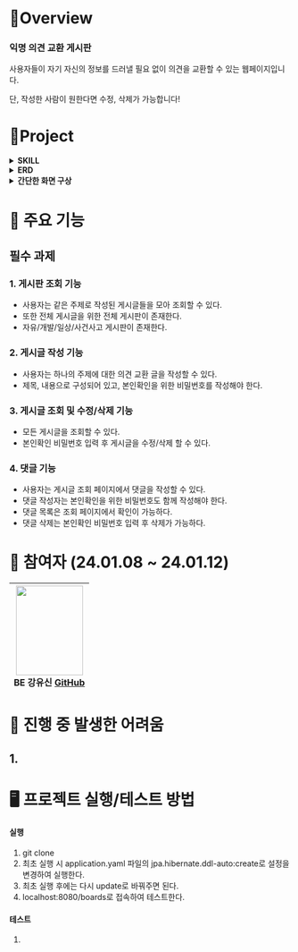 #  🍳Overview

### 익명 의견 교환 게시판
사용자들이 자기 자신의 정보를 드러낼 필요 없이 의견을 교환할 수 있는 웹페이지입니다.

단, 작성한 사람이 원한다면 수정, 삭제가 가능합니다!

#  🚩Project
<details>
<summary><strong>SKILL</strong></summary>
<div markdown="1">       

**[Front-end]**  
<img src="https://img.shields.io/badge/javascript-F7DF1E?style=for-the-badge&logo=javascript&logoColor=black"> 
<img src="https://img.shields.io/badge/bootstrap-7952B3?style=for-the-badge&logo=bootstrap&logoColor=white">
<img src="https://img.shields.io/badge/HTML5-E34F26?style=for-the-badge&logo=html5&logoColor=white" /> 
<img src="https://img.shields.io/badge/Thymeleaf-005F0F?style=for-the-badge&logo=thymeleaf&logoColor=white">


**[Back-end]**   
<img src="https://img.shields.io/badge/java%2017-007396?style=for-the-badge&logo=java&logoColor=white"> 
<img src="https://img.shields.io/badge/sqlite-%2307405e.svg?style=for-the-badge&logo=sqlite&logoColor=white"> 
<img src="https://img.shields.io/badge/spring%20boot-6DB33F?style=for-the-badge&logo=springboot&logoColor=white">
<img src="https://img.shields.io/badge/apache%20tomcat-F8DC75?style=for-the-badge&logo=apachetomcat&logoColor=white"> 
<img src="https://img.shields.io/badge/JPA-005F0F?style=for-the-badge&logo=jpa&logoColor=white">
<img src="https://img.shields.io/badge/Hibernate-59666C?style=for-the-badge&logo=Hibernate&logoColor=white">

**[Tool & Environment]**  
<img src="https://img.shields.io/badge/github-181717?style=for-the-badge&logo=github&logoColor=white"> 
<img src="https://img.shields.io/badge/IntelliJ%20IDEA-CB5B8D?style=for-the-badge&logo=intellijidea&logoColor=white">
</div>
</details>

<details>
<summary><strong>ERD</strong></summary>
<div markdown="1"> 
  <img width="772" alt="image" src="https://github.com/simidot/Mission_youshin/assets/114278754/0068d3e6-0c6d-4316-92b4-8c24874b2387">
</div>
</details>

<details>
  <summary><strong>간단한 화면 구상</strong></summary>
<div markdown="1">
  <img src="https://github.com/simidot/Mission_youshin/assets/114278754/7dc7dc9f-aebd-431b-94dd-cfa7b0fd937f">
</div>
</details>


#  📍 주요 기능

## 필수 과제
### 1. 게시판 조회 기능
- 사용자는 같은 주제로 작성된 게시글들을 모아 조회할 수 있다.
- 또한 전체 게시글을 위한 전체 게시판이 존재한다.
- 자유/개발/일상/사건사고 게시판이 존재한다.

### 2. 게시글 작성 기능
- 사용자는 하나의 주제에 대한 의견 교환 글을 작성할 수 있다.
- 제목, 내용으로 구성되어 있고, 본인확인을 위한 비밀번호를 작성해야 한다.

### 3. 게시글 조회 및 수정/삭제 기능
- 모든 게시글을 조회할 수 있다.
- 본인확인 비밀번호 입력 후 게시글을 수정/삭제 할 수 있다. 

### 4. 댓글 기능
- 사용자는 게시글 조회 페이지에서 댓글을 작성할 수 있다.
- 댓글 작성자는 본인확인을 위한 비밀번호도 함께 작성해야 한다.
- 댓글 목록은 조회 페이지에서 확인이 가능하다.
- 댓글 삭제는 본인확인 비밀번호 입력 후 삭제가 가능하다. 


#  🚀 참여자 (24.01.08 ~ 24.01.12)

|<img src="https://github.com/Team-Solar-Powers/eco_reading/assets/74632395/5ad2d7ab-16af-485d-a650-44cb5f833b6f" width="120" height="160"/><br/>BE 강유신 <a href="https://github.com/simidot">GitHub</a>|
|:---:|

#  💊 진행 중 발생한 어려움 
## 1. 


# 🖥️ 프로젝트 실행/테스트 방법

#### 실행
1. git clone
2. 최초 실행 시 application.yaml 파일의 jpa.hibernate.ddl-auto:create로 설정을 변경하여 실행한다.
3. 최초 실행 후에는 다시 update로 바꿔주면 된다.
4. localhost:8080/boards로 접속하여 테스트한다.

#### 테스트
1.  


